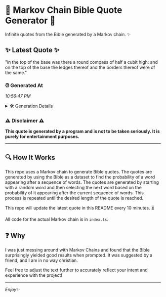 # 📖 Markov Chain Bible Quote Generator 📖

Infinite quotes from the Bible generated by a Markov chain. ✨

## ✨ Latest Quote ✨
"in the top of the base was there a round compass of half a cubit high: and on the top of the base the ledges thereof and the borders thereof were of the same."

### ⏰ Generated At
*10:56:47 PM*

<details>
    <summary>🛠️ Generation Details</summary>
    <p>
        <strong>🌱 Seed:</strong> in<br>
        <strong>🔄 Iterations:</strong> 33<br>
        <strong>📜 Context History:</strong><br>[ in ]: the<br>[ in, the ]: top<br>[ in, the, top ]: of<br>[ in, the, top, of ]: the<br>[ in, the, top, of, the ]: base<br>[ in, the, top, of, the, base ]: was<br>[ the, top, of, the, base, was ]: there<br>[ top, of, the, base, was, there ]: a<br>[ of, the, base, was, there, a ]: round<br>[ the, base, was, there, a, round ]: compass<br>[ base, was, there, a, round, compass ]: of<br>[ was, there, a, round, compass, of ]: half<br>[ there, a, round, compass, of, half ]: a<br>[ a, round, compass, of, half, a ]: cubit<br>[ round, compass, of, half, a, cubit ]: high:<br>[ compass, of, half, a, cubit, high: ]: and<br>[ of, half, a, cubit, high:, and ]: on<br>[ half, a, cubit, high:, and, on ]: the<br>[ a, cubit, high:, and, on, the ]: top<br>[ cubit, high:, and, on, the, top ]: of<br>[ high:, and, on, the, top, of ]: the<br>[ and, on, the, top, of, the ]: base<br>[ on, the, top, of, the, base ]: the<br>[ the, top, of, the, base, the ]: ledges<br>[ top, of, the, base, the, ledges ]: thereof<br>[ of, the, base, the, ledges, thereof ]: and<br>[ the, base, the, ledges, thereof, and ]: the<br>[ base, the, ledges, thereof, and, the ]: borders<br>[ the, ledges, thereof, and, the, borders ]: thereof<br>[ ledges, thereof, and, the, borders, thereof ]: were<br>[ thereof, and, the, borders, thereof, were ]: of<br>[ and, the, borders, thereof, were, of ]: the<br>[ the, borders, thereof, were, of, the ]: same.<br>
    </p>
</details>

### ⚠️ Disclaimer ⚠️
**This quote is generated by a program and is not to be taken seriously. It is purely for entertainment purposes.**

---

## 🔍 How It Works

This repo uses a Markov chain to generate Bible quotes. The quotes are generated by using the Bible as a dataset to find the probability of a word appearing after a sequence of words. The quotes are generated by starting with a random word and then selecting the next word based on the probability of it appearing after the current sequence of words. This process is repeated until the desired length of the quote is reached.

This repo will update the latest quote in this README every 10 minutes. ⏳

All code for the actual Markov chain is in `index.ts`.

## ❓ Why

I was just messing around with Markov Chains and found that the Bible surprisingly yielded good results when prompted. 
It was suggested by a friend, and I am in no way christian.

Feel free to adjust the text further to accurately reflect your intent and experience with the project!

---

*Enjoy*✨
